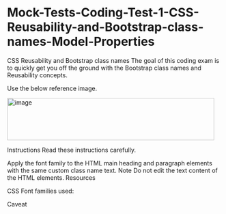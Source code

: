 # Mock-Tests-Coding-Test-1-CSS-Reusability-and-Bootstrap-class-names-Model-Properties

CSS Reusability and Bootstrap class names
The goal of this coding exam is to quickly get you off the ground with the Bootstrap class names and Reusability concepts.

Use the below reference image.

<img width="485" height="99" alt="image" src="https://github.com/user-attachments/assets/13ef0742-f2d1-426a-8d10-8a68a733fa59" />

Instructions
Read these instructions carefully.

Apply the font family to the HTML main heading and paragraph elements with the same custom class name text.
Note
Do not edit the text content of the HTML elements.
Resources

CSS Font families used:

Caveat
